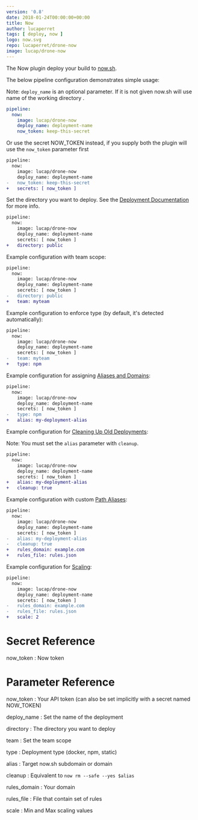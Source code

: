```yaml
---
version: '0.8'
date: 2018-01-24T00:00:00+00:00
title: Now
author: lucaperret
tags: [ deploy, now ]
logo: now.svg
repo: lucaperret/drone-now
image: lucap/drone-now
---
```


The Now plugin deploy your build to [now.sh](https://zeit.co/now).

The below pipeline configuration demonstrates simple usage:

Note: `deploy_name` is an optional parameter. If it is not given now.sh will use name of the working directory .

```yaml
pipeline:
  now:
    image: lucap/drone-now
    deploy_name: deployment-name
    now_token: keep-this-secret
```

Or use the secret NOW_TOKEN instead, if you supply both the plugin will use the `now_token` parameter first

```diff
pipeline:
  now:
    image: lucap/drone-now
    deploy_name: deployment-name
-   now_token: keep-this-secret
+   secrets: [ now_token ]
```

Set the directory you want to deploy. See the [Deployment Documentation](https://zeit.co/docs/getting-started/deployment#) for more info.

```diff
pipeline:
  now:
    image: lucap/drone-now
    deploy_name: deployment-name
    secrets: [ now_token ]
+   directory: public
```

Example configuration with team scope:

```diff
pipeline:
  now:
    image: lucap/drone-now
    deploy_name: deployment-name
    secrets: [ now_token ]
-   directory: public
+   team: myteam
```


Example configuration to enforce type (by default, it's detected automatically):

```diff
pipeline:
  now:
    image: lucap/drone-now
    deploy_name: deployment-name
    secrets: [ now_token ]
-   team: myteam
+   type: npm
```

Example configuration for assigning [Aliases and Domains](https://zeit.co/docs/features/aliases):

```diff
pipeline:
  now:
    image: lucap/drone-now
    deploy_name: deployment-name
    secrets: [ now_token ]
-   type: npm
+   alias: my-deployment-alias
```

Example configuration for [Cleaning Up Old Deployments](https://zeit.co/docs/other/faq#how-do-i-remove-an-old-deployment):

Note: You must set the `alias` parameter with `cleanup`.

```diff
pipeline:
  now:
    image: lucap/drone-now
    deploy_name: deployment-name
    secrets: [ now_token ]
+   alias: my-deployment-alias
+   cleanup: true
```

Example configuration with custom [Path Aliases](https://zeit.co/docs/features/path-aliases):

```diff
pipeline:
  now:
    image: lucap/drone-now
    deploy_name: deployment-name
    secrets: [ now_token ]
-   alias: my-deployment-alias
-   cleanup: true
+   rules_domain: example.com
+   rules_file: rules.json
```

Example configuration for [Scaling](https://zeit.co/docs/getting-started/scaling):

```diff
pipeline:
  now:
    image: lucap/drone-now
    deploy_name: deployment-name
    secrets: [ now_token ]
-   rules_domain: example.com
-   rules_file: rules.json
+   scale: 2
```


# Secret Reference

now_token
: Now token

# Parameter Reference

now_token
: Your API token (can also be set implicitly with a secret named NOW_TOKEN)

deploy_name
: Set the name of the deployment

directory
: The directory you want to deploy

team
: Set the team scope

type
: Deployment type (docker, npm, static)

alias
: Target now.sh subdomain or domain

cleanup
: Equivalent to `now rm --safe --yes $alias`

rules_domain
: Your domain

rules_file
: File that contain set of rules

scale
: Min and Max scaling values
